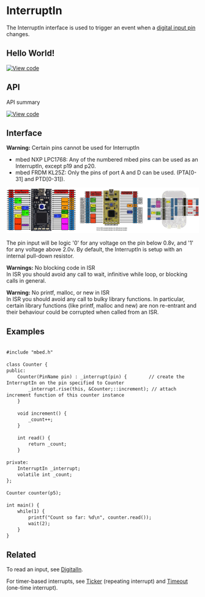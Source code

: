 # InterruptIn

The InterruptIn interface is used to trigger an event when a [digital input pin](DigitalIn) changes.

## Hello World!

[![View code](https://www.mbed.com/embed/?url=https://developer.mbed.org/users/mbed_official/code/InterruptIn_HelloWorld/)](https://developer.mbed.org/users/mbed_official/code/InterruptIn_HelloWorld/file/7a20a6aa1f5e/main.cpp) 

## API

API summary

[![View code](https://www.mbed.com/embed/?type=library)](https://developer.mbed.org/users/mbed_official/code/mbed/docs/tip/classmbed_1_1InterruptIn.html) 

## Interface

<span class="warnings">**Warning:** Certain pins cannot be used for InterruptIn</br>
* mbed NXP LPC1768: Any of the numbered mbed pins can be used as an InterruptIn, except p19 and p20.
* mbed FRDM KL25Z: Only the pins of port A and D can be used. (PTA[0-31] and PTD[0-31]). </div>
</span>

<span class="images">![](../Images/pin_out.png)</span>

The pin input will be logic '0' for any voltage on the pin below 0.8v, and '1' for any voltage above 2.0v. By default, the InterruptIn is setup with an internal pull-down resistor.

<span class="warning">**Warnings:** No blocking code in ISR </br>In ISR you should avoid any call to wait, infinitive while loop, or blocking calls in general.</span>

<span class="warning">**Warning:** No printf, malloc, or new in ISR </br>In ISR you should avoid any call to bulky library functions. In particular, certain library functions (like printf, malloc and new) are non re-entrant and their behaviour could be corrupted when called from an ISR.</span>

## Examples

```

#include "mbed.h"

class Counter {
public:
    Counter(PinName pin) : _interrupt(pin) {        // create the InterruptIn on the pin specified to Counter
        _interrupt.rise(this, &Counter;::increment); // attach increment function of this counter instance
    }

    void increment() {
        _count++;
    }

    int read() {
        return _count;
    }

private:
    InterruptIn _interrupt;
    volatile int _count;
};

Counter counter(p5);

int main() {
    while(1) {
        printf("Count so far: %d\n", counter.read());
        wait(2);
    }
}
```

## Related

To read an input, see [DigitalIn](DigitalIn.md).

For timer-based interrupts, see [Ticker](Ticker.md) (repeating interrupt) and [Timeout](Timeout.md) (one-time interrupt).
